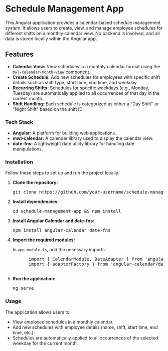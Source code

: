 <h1>Schedule Management App</h1>

<p>
  This Angular application provides a calendar-based schedule management system. 
  It allows users to create, view, and manage employee schedules for different shifts on a monthly calendar view. 
  No backend is involved, and all data is stored locally within the Angular app.
</p>

<h2>Features</h2>
<ul>
  <li><b>Calendar View:</b> View schedules in a monthly calendar format using the <code>mwl-calendar-month-view</code> component.</li>
  <li><b>Create Schedule:</b> Add new schedules for employees with specific shift details such as shift type, start time, end time, and weekday.</li>
  <li><b>Recurring Shifts:</b> Schedules for specific weekdays (e.g., Monday, Tuesday) are automatically applied to all occurrences of that day in the current month.</li>
  <li><b>Shift Handling:</b> Each schedule is categorized as either a "Day Shift" or "Night Shift" based on the shift ID.</li>
</ul>

<h3>Tech Stack</h3>
<ul>
  <li><b>Angular:</b> A platform for building web applications.</li>
  <li><b>mwl-calendar:</b> A calendar library used to display the calendar view.</li>
  <li><b>date-fns:</b> A lightweight date utility library for handling date manipulations.</li>
</ul>

<h3>Installation</h3>
<p>Follow these steps to set up and run the project locally.</p>
<ol>
  <li><b>Clone the repository:</b>
    <pre>git clone https://github.com/your-username/schedule-management-app.git</pre>
  </li>
  <li><b>Install dependencies:</b>
    <pre>cd schedule-management-app && npm install</pre>
  </li>
  <li><b>Install Angular Calendar and date-fns:</b>
    <pre>npm install angular-calendar date-fns</pre>
  </li>
  <li><b>Import the required modules:</b>
    <p>In <code>app.module.ts</code>, add the necessary imports:</p>
    <pre>
      import { CalendarModule, DateAdapter } from 'angular-calendar';
      import { adapterFactory } from 'angular-calendar/date-adapters/date-fns';
    </pre>
  </li>
  <li><b>Run the application:</b>
    <pre>ng serve</pre>
  </li>
</ol>

<h3>Usage</h3>
<p>The application allows users to:</p>
<ul>
  <li>View employee schedules in a monthly calendar.</li>
  <li>Add new schedules with employee details (name, shift, start time, end time, etc.).</li>
  <li>Schedules are automatically applied to all occurrences of the selected weekday for the current month.</li>
</ul>
